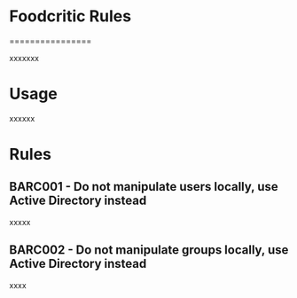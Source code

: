 # Foodcritic Rules
================

xxxxxxx

# Usage

xxxxxx

# Rules

## BARC001 - Do not manipulate users locally, use Active Directory instead

xxxxx

## BARC002 - Do not manipulate groups locally, use Active Directory instead

xxxx
